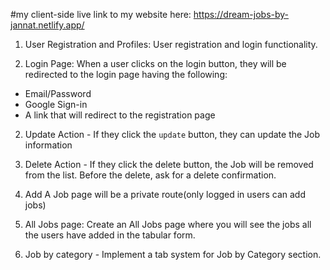 #my client-side live link to my website here:
https://dream-jobs-by-jannat.netlify.app/


1.  User Registration and Profiles:
User registration and login functionality.

2.  Login Page: When a user clicks on the login button, they will be redirected to the login
page having the following:
- Email/Password
- Google Sign-in
- A link that will redirect to the registration page

2.   Update Action - If they click the `update` button, they can update the Job information

3.   Delete Action - If they click the delete button, the Job will be removed from the list.
Before the delete, ask for a delete confirmation.

4.   Add A Job page will be a private route(only logged in users can add jobs)

5.  All Jobs page: Create an All Jobs page where you will see the jobs all the users have
added in the tabular form. 
  
6.  Job by category - Implement a tab system for Job by Category section.  